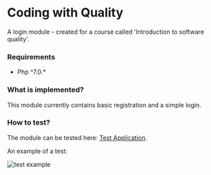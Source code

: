 # Coding with Quality
A login module - created for a course called 'Introduction to software quality'.

### Requirements
* Php ^7.0.*

### What is implemented?
This module currently contains basic registration and a simple login. 

### How to test?
The module can be tested here:
[Test Application](http://csquiz.lnu.se:82/).

An example of a test:

![test example](/example-text.png)

